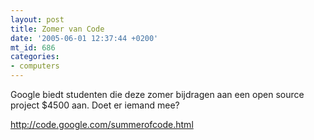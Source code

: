 ```yaml
---
layout: post
title: Zomer van Code
date: '2005-06-01 12:37:44 +0200'
mt_id: 686
categories:
- computers
---
```

Google biedt studenten die deze zomer bijdragen aan een open source project $4500 aan. Doet er iemand mee?

<a href="http://code.google.com/summerofcode.html">http://code.google.com/summerofcode.html</a>
